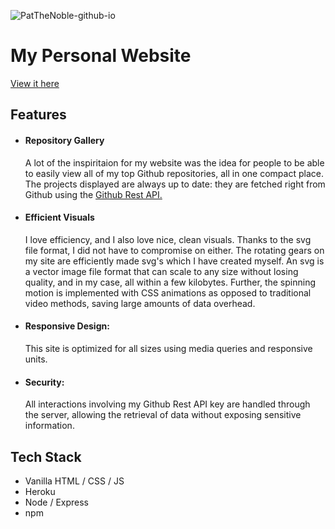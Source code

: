 ![PatTheNoble-github-io](https://user-images.githubusercontent.com/38845006/127036663-c238120f-3615-42c5-bc80-10c825f95b47.png)
<h1> My Personal Website </h1>
<p>
  <a href="https://PatTheNoble.github.io"> View it here </a>
</p>


<h2>Features</h2>
<ul>
  <li>
    <h4> Repository Gallery </h4> 
    <p>
      A lot of the inspiritaion for my website was the idea for people to be able to easily view all of my top Github repositories, all in one compact place.
      The projects displayed are always up to date: they are fetched right from Github using the <a href="https://docs.github.com/en/rest"> Github Rest API.</a>
    </p>
  </li>
  <li>
    <h4> Efficient Visuals </h4> 
    <p>
      I love efficiency, and I also love nice, clean visuals. 
      Thanks to the svg file format, I did not have to compromise on either.
      The rotating gears on my site are efficiently made svg's which I have created myself.
      An svg is a vector image file format that can scale to any size without losing quality, and in my case, all within a few kilobytes.
      Further, the spinning motion is implemented with CSS animations as opposed to traditional video methods, saving large amounts of data overhead. 
    </p>
  </li>
  <li>
    <h4> Responsive Design: </h4>
    <p>
      This site is optimized for all sizes using media queries and responsive units.
    </p>
  </li>
  <li>
    <h4> Security: </h4>
    <p>
      All interactions involving my Github Rest API key are handled through the server, allowing the retrieval of data without exposing sensitive information. 
    </p>
  </li>
</ul>

<h2>Tech Stack</h2>
<ul>
  <li>Vanilla HTML / CSS / JS</li>
  <li>Heroku</li>
  <li>Node / Express</li>
  <li>npm</li>
</ul>

